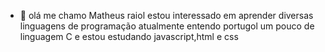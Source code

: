 - 👋 olá me chamo Matheus raiol estou interessado em aprender diversas linguagens de programação atualmente entendo portugol um pouco de linguagem C e estou estudando javascript,html e css


<!---
matheus-raiol/matheus-raiol is a ✨ special ✨ repository because its `README.md` (this file) appears on your GitHub profile.
You can click the Preview link to take a look at your changes.
--->
